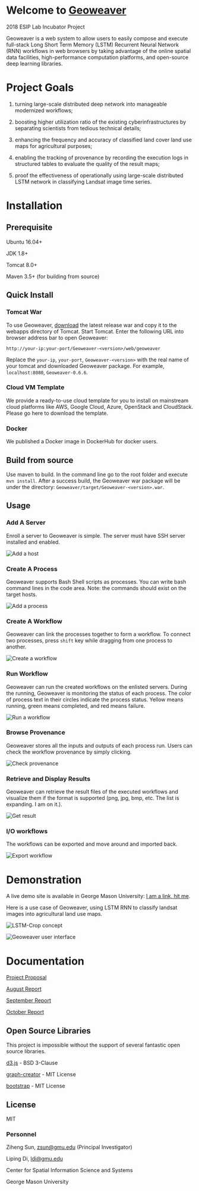 # Welcome to [Geoweaver](https://esipfed.github.io/Geoweaver/)

2018 ESIP Lab Incubator Project

Geoweaver is a web system to allow users to easily compose and execute full-stack Long Short Term Memory (LSTM) Recurrent Neural Network (RNN) workflows in web browsers by taking advantage of the online spatial data facilities, high-performance computation platforms, and open-source deep learning libraries.

# Project Goals

1) turning large-scale distributed deep network into manageable modernized workflows;

2) boosting higher utilization ratio of the existing cyberinfrastructures by separating scientists from
tedious technical details;

3) enhancing the frequency and accuracy of classified land cover land use maps for agricultural purposes;

4) enabling the tracking of provenance by recording the execution logs in structured tables to evaluate the
quality of the result maps;

5) proof the effectiveness of operationally using large-scale distributed LSTM network in classifying
Landsat image time series.

# Installation

## Prerequisite

Ubuntu 16.04+

JDK 1.8+

Tomcat 8.0+

Maven 3.5+ (for building from source)

## Quick Install

### Tomcat War

To use Geoweaver, [download](https://github.com/ESIPFed/Geoweaver/releases) the latest release war and copy it to the webapps directory of Tomcat. Start Tomcat. Enter the following URL into browser address bar to open Geoweaver:

`http://your-ip:your-port/Geoweaver-<version>/web/geoweaver`

Replace the `your-ip`, `your-port`, `Geoweaver-<version>` with the real name of your tomcat and downloaded Geoweaver package. For example, `localhost:8080`, `Geoweaver-0.6.6`.

### Cloud VM Template

We provide a ready-to-use cloud template for you to install on mainstream cloud platforms like AWS, Google Cloud, Azure, OpenStack and CloudStack. Please go here to download the template.

### Docker

We published a Docker image in DockerHub for docker users. 

## Build from source

Use maven to build. In the command line go to the root folder and execute `mvn install`. After a success build, the Geoweaver war package will be under the directory: `Geoweaver/target/Geoweaver-<version>.war`.

## Usage

### Add A Server

Enroll a server to Geoweaver is simple. The server must have SSH server installed and enabled.

![Add a host](docs/addhost.gif)

### Create A Process

Geoweaver supports Bash Shell scripts as processes. You can write bash command lines in the code area. Note: the commands should exist on the target hosts.

![Add a process](docs/addprocess.gif)

### Create A Workflow

Geoweaver can link the processes together to form a workflow. To connect two processes, press `shift` key while dragging from one process to another.

![Create a workflow](docs/createworkflow.gif)

### Run Workflow

Geoweaver can run the created workflows on the enlisted servers. During the running, Geoweaver is monitoring the status of each process. The color of process text in their circles indicate the process status. Yellow means running, green means completed, and red means failure.

![Run a workflow](docs/runworkflow.gif)

### Browse Provenance

Geoweaver stores all the inputs and outputs of each process run. Users can check the workflow provenance by simply clicking.

![Check provenance](docs/checkprovenance.gif)

### Retrieve and Display Results

Geoweaver can retrieve the result files of the executed workflows and visualize them if the format is supported (png, jpg, bmp, etc. The list is expanding. I am on it.).

![Get result](docs/getresult.gif)

### I/O workflows

The workflows can be exported and move around and imported back.

![Export workflow](docs/exportworkflow.gif)

# Demonstration

A live demo site is available in George Mason University: [I am a link, hit me](http://cube.csiss.gmu.edu/CyberConnector/web/geoweaver).

Here is a use case of Geoweaver, using LSTM RNN to classify landsat images into agricultural land use maps.  

![LSTM-Crop concept](/docs/lstm.png)

![Geoweaver user interface]()

# Documentation

[Project Proposal](docs/geoweaver-proposal-revised-v4.pdf)

[August Report](docs/ESIP-Geoweaver-Report-1.docx)

[September Report](docs/ESIP-Geoweaver-Report-2.docx)

[October Report](docs/ESIP-Geoweaver-Report-3.docx)

## Open Source Libraries

This project is impossible without the support of several fantastic open source libraries.

[d3.js](https://github.com/d3/d3) - BSD 3-Clause

[graph-creator](https://github.com/cjrd/directed-graph-creator) - MIT License

[bootstrap](https://github.com/twbs/bootstrap) - MIT License

## License

MIT

### Personnel

Ziheng Sun, zsun@gmu.edu (Principal Investigator)

Liping Di, ldi@gmu.edu

Center for Spatial Information Science and Systems

George Mason University

